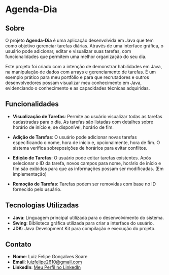 # Agenda-Dia

## Sobre

O projeto **Agenda-Dia** é uma aplicação desenvolvida em Java que tem como objetivo gerenciar tarefas diárias. Através de uma interface gráfica, o usuário pode adicionar, editar e visualizar suas tarefas, com funcionalidades que permitem uma melhor organização do seu dia.

Este projeto foi criado com a intenção de demonstrar habilidades em Java, na manipulação de dados com arrays e gerenciamento de tarefas. É um exemplo prático para meu portfólio e para que recrutadores e outros desenvolvedores possam visualizar meu conhecimento em Java, evidenciando o conhecimento e as capacidades técnicas adquiridas.

## Funcionalidades

- **Visualização de Tarefas**: Permite ao usuário visualizar todas as tarefas cadastradas para o dia. As tarefas são listadas com detalhes sobre horário de início e, se disponível, horário de fim.
  
- **Adição de Tarefas**: O usuário pode adicionar novas tarefas especificando o nome, hora de início e, opcionalmente, hora de fim. O sistema verifica sobreposições de horários para evitar conflitos.
  
- **Edição de Tarefas**: O usuário pode editar tarefas existentes. Após selecionar o ID da tarefa, novos campos para nome, horário de início e fim são exibidos para que as informações possam ser modificadas. (Em implementação)
  
- **Remoção de Tarefas**: Tarefas podem ser removidas com base no ID fornecido pelo usuário.

## Tecnologias Utilizadas

- **Java**: Linguagem principal utilizada para o desenvolvimento do sistema.
- **Swing**: Biblioteca gráfica utilizada para criar a interface do usuário.
- **JDK**: Java Development Kit para compilação e execução do projeto.

## Contato

- **Nome**: Luiz Felipe Gonçalves Soare
- **Email**: luizfelipe2610@gmail.com
- **LinkedIn**: [Meu Perfil no LinkedIn](https://www.linkedin.com/in/luiz-felipe-soares-57228219b/)
